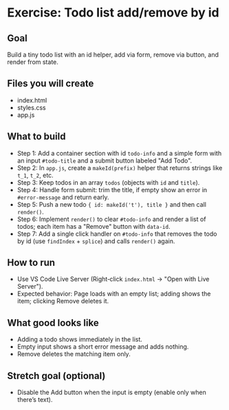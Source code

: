 # Exercise: Todo list add/remove by id

## Goal

Build a tiny todo list with an id helper, add via form, remove via button, and render from state.

## Files you will create

- index.html
- styles.css
- app.js

## What to build

- Step 1: Add a container section with id `todo-info` and a simple form with an input `#todo-title` and a submit button labeled "Add Todo".
- Step 2: In `app.js`, create a `makeId(prefix)` helper that returns strings like `t_1`, `t_2`, etc.
- Step 3: Keep todos in an array `todos` (objects with `id` and `title`).
- Step 4: Handle form submit: trim the title, if empty show an error in `#error-message` and return early.
- Step 5: Push a new todo `{ id: makeId('t'), title }` and then call `render()`.
- Step 6: Implement `render()` to clear `#todo-info` and render a list of todos; each item has a "Remove" button with `data-id`.
- Step 7: Add a single click handler on `#todo-info` that removes the todo by id (use `findIndex` + `splice`) and calls `render()` again.

## How to run

- Use VS Code Live Server (Right‑click `index.html` → "Open with Live Server").
- Expected behavior: Page loads with an empty list; adding shows the item; clicking Remove deletes it.

## What good looks like

- Adding a todo shows immediately in the list.
- Empty input shows a short error message and adds nothing.
- Remove deletes the matching item only.

## Stretch goal (optional)

- Disable the Add button when the input is empty (enable only when there’s text).
